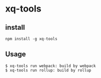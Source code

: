 # xq-tools

## install

```
npm install -g xq-tools
```


## Usage

```
$ xq-tools run webpack: build by webpack
$ xq-tools run rollup: build by rollup
```